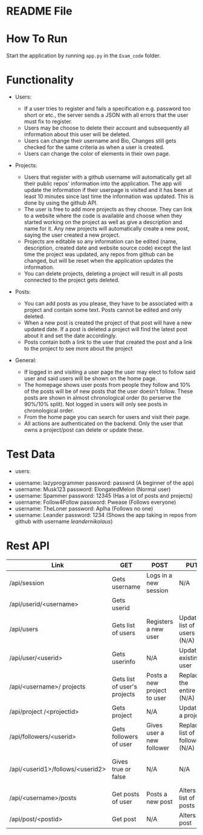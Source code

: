 # README File

# How To Run
Start the application by running `app.py` in the `Exam_code` folder.

# Functionality

- Users:
  * If a user tries to register and fails a specification e.g. password too short or etc., the server sends a JSON with all errors that the user must fix to register.
  * Users may be choose to delete their account and subsequently all information about this user will be deleted.
  * Users can change their username and Bio, Changes still gets checked for the same criteria as when a user is created.
  * Users can change the color of elements in their own page.

- Projects:
  * Users that register with a github username will automatically get all their public repos' information into the application. The app will update the information if their userpage is visited and it has been at least 10 minutes since last time the information was updated. This is done by using the github API.
  * The user is free to add more projects as they choose. They can link to a website where the code is available and choose when they started working on the project as well as give a description and name for it. Any new projects will automatically create a new post, saying the user created a new project.
  * Projects are editable so any information can be edited (name, description, created date and website source code) except the last time the project was updated, any repos from github can be changed, but will be reset when the application updates the information.
  * You can delete projects, deleting a project will result in all posts connected to the project gets deleted.

- Posts:
  * You can add posts as you please, they have to be associated with a project and contain some text. Posts cannot be edited and only deleted.
  * When a new post is created the project of that post will have a new updated date. If a post is deleted a project will find the latest post about it and set the date accordingly.
  * Posts contain both a link to the user that created the post and a link to the project to see more about the project

- General:
  * If logged in and visiting a user page the user may elect to follow said user and said users will be shown on the home page.
  * The homepage shows user posts from people they follow and 10% of the posts will be of new posts that the user doesn't follow. These posts are shown in almost chronological order (to perserve the 90%/10% split). Not logged in users will only see posts in chronological order.
  * From the home page you can search for users and visit their page.
  * All actions are authenticated on the backend. Only the user that owns a project/post can delete or update these.


# Test Data
- users:
 * username: lazyprogrammer password: passwrd                   (A beginner of the app)
 * username: Musk123 password: ElongatedMelon                   (Normal user)
 * username: Spammer password: 12345                            (Has a lot of posts and projects)
 * username: Follow4Follow password: Pwease                     (Follows everyone)
 * username: TheLoner password: Aplha                           (Follows no one)
 * username: Leander password: 1234                             (Shows the app taking in repos from github with username *leandernikolaus*)

# Rest API

| Link                                 | GET                           | POST                        | PUT                               | DELETE                        |
|--------------------------------------|-------------------------------|-----------------------------|-----------------------------------|-------------------------------|
| /api/session                         | Gets username                 | Logs in a  new session      | N/A                               | Deletes session               |
| /api/userid/\<username\>             | Gets userid                   |                             |                                   |                               |
| /api/users                           | Gets list  of users           | Registers a new user        | Updates list  of users (N/A)      | Deletes list  of users (N/A)  |
| /api/user/\<userid\>                 | Gets userinfo                 | N/A                         | Updates  existing user            | Deletes user                  |
| /api/\<username\>/ projects          | Gets list of  user's projects | Posts a new project to user | Replaces the  entire list (N/A)   | Deletes list  of projects     |
| /api/project /\<projectid\>          | Gets project                  | N/A                         | Updates a project                 | Deletes a  project            |
| /api/followers/\<userid\>            | Gets followers  of user       | Gives user a  new follower  | Replace list  of followers  (N/A) | Deletes list  of followers    |
| /api/\<userid1\>/follows/\<userid2\> | Gives true  or false          | N/A                         | N/A                               | User1 stops  following user 2 |
| /api/\<username\>/posts              | Get posts  of user            | Posts a  new post           | Alters list  of posts             | Deletes list  of posts        |
| /api/post/\<postid\>                 | Get post                      | N/A                         | Alters post                       | Deletes post                  |
